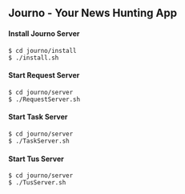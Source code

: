 ## Journo - Your News Hunting App

#### Install Journo Server
    $ cd journo/install
    $ ./install.sh

#### Start Request Server
    $ cd journo/server
    $ ./RequestServer.sh

#### Start Task Server
    $ cd journo/server
    $ ./TaskServer.sh
    
#### Start Tus Server
    $ cd journo/server
    $ ./TusServer.sh
